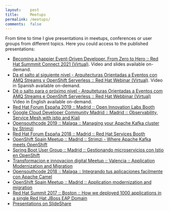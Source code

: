 ```yaml
---
layout:    post
title:     Meetups
permalink: /meetups/
comments:  false
---
```


From time to time I give presentations in meetups, conferences or user groups
from different topics. Here you could access to the published presentations:

* [Becoming a happier Event-Driven Developer. From Zero to Hero :: Red Hat Summmit Connect 2021 (Virtual)](https://www.redhat.com/es/summit/connect/emea/iberia?sc_cid=7013a000002phYfAAI#agenda). Video and slides available on-demand.
* [Da el salto al siguiente nivel - Arquitecturas Orientadas a Eventos con AMQ Streams y OpenShift Serverless :: Red Hat Webinar (Virtual)](https://events.redhat.com/profile/form/index.cfm?PKformID=0x386233abcd). Video in Spanish available on-demand.
* [Dê o salto para o próximo nível - Arquiteturas Orientadas a Eventos com AMQ Streams e OpenShift Serverless :: Red Hat Webbinar (Virtual)](https://events.redhat.com/profile/form/index.cfm?PKformID=0x398659abcd) Video in English available on-demand.
* [Red Hat Forum España 2019 :: Madrid :: Open Innovation Labs Booth](https://events.redhat.com/profile/form/index.cfm?PKformID=0x67109abcd)
* [Google Cloud Developer Community Madrid :: Madrid :: Observability, Service Mesh with istio and Kiali](https://www.meetup.com/es/gcdcmadrid/events/261668288/)
* [Opensouthcode 2019 :: Malaga :: Managing your Apache Kafka cluster by Strimzi](https://www.opensouthcode.org/conferences/opensouthcode2019/program/proposals/232)
* [Red Hat Forum España 2018 :: Madrid :: Red Hat Services Booth](https://www.redhat.com/en/events/forum-spain)
* [OpenShift Spain Meetup :: Madrid :: Strimzi - Where Apache Kafka meets OpenShift](https://www2.slideshare.net/jromanmartin/strimzi-where-apache-kafka-meets-openshift-openshift-spain-meetup)
* [Spring Boot User Group :: Madrid :: Gestionando microservicios con Istio en OpenShift](https://www.meetup.com/es/madrid-spring-user-group/events/258322835/)
* [Transformacion e innovacion digital Meetup :: Valencia :: Application Modernization and Migration](https://www2.slideshare.net/jromanmartin/transformacion-e-innovacion-digital-meetup-application-modernization-and-migration)
* [Opensouthcode 2018 :: Malaga :: Integrando tus aplicaciones facilmente con Apache Camel](https://www.opensouthcode.org/conferences/opensouthcode2018/program/proposals/153)
* [OpenShift Spain Meetup :: Madrid :: Application modernization and migration](https://www2.slideshare.net/jromanmartin/openshift-meetup-application-modernization-and-migration)
* [Red Hat Summit 2017 :: Boston :: How we deployed 1000 applications in a single Red Hat JBoss EAP Domain](https://www.redhat.com/files/summit/session-assets/2017/S104758-martin-gil.pdf)
* [Presentations on SlideShare](https://www2.slideshare.net/jromanmartin/presentations)
